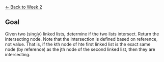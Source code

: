 [<- Back to Week 2](..)

## Goal ##

Given two (singly) linked lists, determine if the two lists intersect.
Return the intersecting node. Note that the intersection is defined
based on reference, not value. That is, if the kth node of hte first
linked list is the exact same node (by reference) as the jth node of
the second linked list, then they are intersecting.
